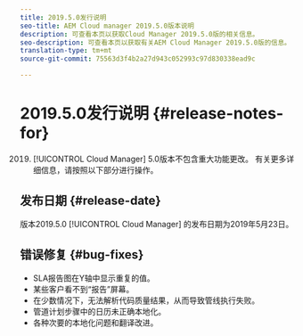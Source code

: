 ```yaml
---
title: 2019.5.0发行说明
seo-title: AEM Cloud manager 2019.5.0版本说明
description: 可查看本页以获取Cloud Manager 2019.5.0版的相关信息。
seo-description: 可查看本页以获取有关AEM Cloud Manager 2019.5.0版的信息。
translation-type: tm+mt
source-git-commit: 75563d3f4b2a27d943c052993c97d830338ead9c

---
```



# 2019.5.0发行说明 {#release-notes-for}

2019. [!UICONTROL Cloud Manager] 5.0版本不包含重大功能更改。 有关更多详细信息，请按照以下部分进行操作。

## 发布日期 {#release-date}

版本2019.5.0 [!UICONTROL Cloud Manager] 的发布日期为2019年5月23日。


## 错误修复 {#bug-fixes}

* SLA报告图在Y轴中显示重复的值。
* 某些客户看不到“报告”屏幕。
* 在少数情况下，无法解析代码质量结果，从而导致管线执行失败。
* 管道计划步骤中的日历未正确本地化。
* 各种次要的本地化问题和翻译改进。